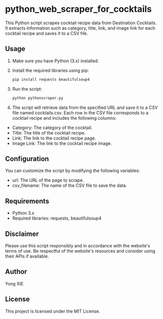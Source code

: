 # python_web_scraper_for_cocktails

This Python script scrapes cocktail recipe data from Destination Cocktails. It extracts information such as category, title, link, and image link for each cocktail recipe and saves it to a CSV file.

## Usage
1. Make sure you have Python (3.x) installed.

2. Install the required libraries using pip:

   ```sh
   pip install requests beautifulsoup4
   ```
3. Run the script:

   ```sh
   python pythonscraper.py
   ```

4. The script will retrieve data from the specified URL and save it to a CSV file named cocktails.csv. Each row in the CSV file corresponds to a cocktail recipe and includes the following columns:

- Category: The category of the cocktail.
- Title: The title of the cocktail recipe.
- Link: The link to the cocktail recipe page.
- Image Link: The link to the cocktail recipe image.

## Configuration
You can customize the script by modifying the following variables:

- url: The URL of the page to scrape.
- csv_filename: The name of the CSV file to save the data.

## Requirements
- Python 3.x
- Required libraries: requests, beautifulsoup4

## Disclaimer
Please use this script responsibly and in accordance with the website's terms of use. Be respectful of the website's resources and consider using their APIs if available.

## Author
Yong XIE

## License
This project is licensed under the MIT License.
